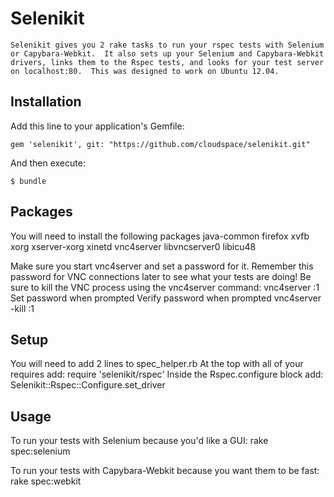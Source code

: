 # Selenikit

    Selenikit gives you 2 rake tasks to run your rspec tests with Selenium or Capybara-Webkit.  It also sets up your Selenium and Capybara-Webkit drivers, links them to the Rspec tests, and looks for your test server on localhost:80.  This was designed to work on Ubuntu 12.04.

## Installation

Add this line to your application's Gemfile:

    gem 'selenikit', git: "https://github.com/cloudspace/selenikit.git"

And then execute:

    $ bundle

## Packages

You will need to install the following packages
    java-common firefox xvfb xorg xserver-xorg xinetd vnc4server libvncserver0 libicu48
    
Make sure you start vnc4server and set a password for it.  Remember this password for VNC connections later to see what your tests are doing!  Be sure to kill the VNC process using the vnc4server command:
    vnc4server :1
    Set password when prompted
    Verify password when prompted
    vnc4server -kill :1

## Setup

You will need to add 2 lines to spec_helper.rb
    At the top with all of your requires add:
        require 'selenikit/rspec'
    Inside the Rspec.configure block add:
        Selenikit::Rspec::Configure.set_driver
        
## Usage

To run your tests with Selenium because you'd like a GUI: rake spec:selenium

To run your tests with Capybara-Webkit because you want them to be fast: rake spec:webkit